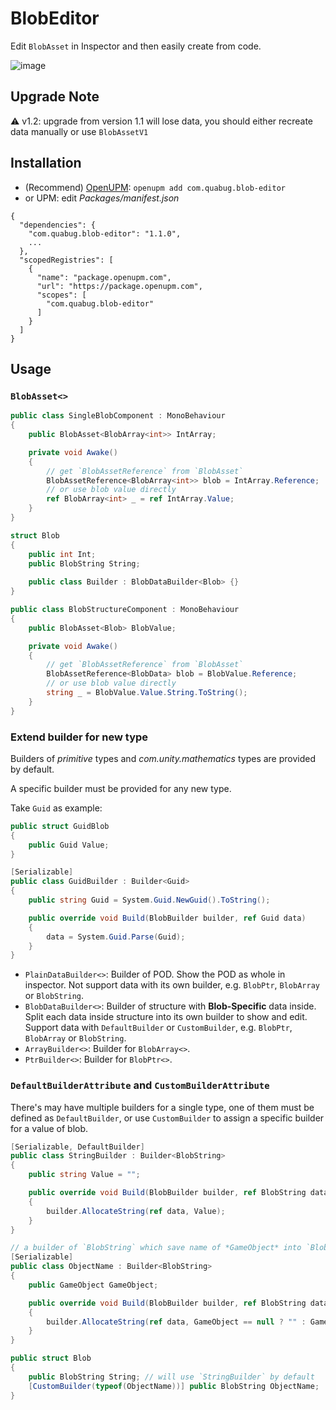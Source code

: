# BlobEditor

Edit `BlobAsset` in Inspector and then easily create from code.

![image](https://user-images.githubusercontent.com/683655/129414336-ca6523f3-a35a-4545-b8b9-c974e383372a.png)

## Upgrade Note
⚠️ v1.2: upgrade from version 1.1 will lose data, you should either recreate data manually or use `BlobAssetV1`

## Installation
- (Recommend) [OpenUPM](https://openupm.com/packages/com.quabug.blob-editor/): `openupm add com.quabug.blob-editor`
- or UPM: edit *Packages/manifest.json*
```
{
  "dependencies": {
    "com.quabug.blob-editor": "1.1.0",
    ...
  },
  "scopedRegistries": [
    {
      "name": "package.openupm.com",
      "url": "https://package.openupm.com",
      "scopes": [
        "com.quabug.blob-editor"
      ]
    }
  ]
}
```

## Usage

### `BlobAsset<>`

``` c#
public class SingleBlobComponent : MonoBehaviour
{
    public BlobAsset<BlobArray<int>> IntArray;

    private void Awake()
    {
        // get `BlobAssetReference` from `BlobAsset`
        BlobAssetReference<BlobArray<int>> blob = IntArray.Reference;
        // or use blob value directly
        ref BlobArray<int> _ = ref IntArray.Value;
    }
}
```

``` c#
struct Blob
{
    public int Int;
    public BlobString String;
    
    public class Builder : BlobDataBuilder<Blob> {}
}

public class BlobStructureComponent : MonoBehaviour
{
    public BlobAsset<Blob> BlobValue;

    private void Awake()
    {
        // get `BlobAssetReference` from `BlobAsset`
        BlobAssetReference<BlobData> blob = BlobValue.Reference;
        // or use blob value directly
        string _ = BlobValue.Value.String.ToString();
    }
}
```

### Extend builder for new type

Builders of *primitive* types and *com.unity.mathematics* types are provided by default.

A specific builder must be provided for any new type.

Take `Guid` as example:
``` c#
public struct GuidBlob
{
    public Guid Value;
}

[Serializable]
public class GuidBuilder : Builder<Guid>
{
    public string Guid = System.Guid.NewGuid().ToString();

    public override void Build(BlobBuilder builder, ref Guid data)
    {
        data = System.Guid.Parse(Guid);
    }
}
```

- `PlainDataBuilder<>`: Builder of POD. Show the POD as whole in inspector. Not support data with its own builder, e.g. `BlobPtr`, `BlobArray` or `BlobString`.
- `BlobDataBuilder<>`: Builder of structure with **Blob-Specific** data inside. Split each data inside structure into its own builder to show and edit. Support data with `DefaultBuilder` or `CustomBuilder`, e.g. `BlobPtr`, `BlobArray` or `BlobString`.
- `ArrayBuilder<>`: Builder for `BlobArray<>`.
- `PtrBuilder<>`: Builder for `BlobPtr<>`.

### `DefaultBuilderAttribute` and `CustomBuilderAttribute`
There's may have multiple builders for a single type, one of them must be defined as `DefaultBuilder`, or use `CustomBuilder` to assign a specific builder for a value of blob.
``` c#
[Serializable, DefaultBuilder]
public class StringBuilder : Builder<BlobString>
{
    public string Value = "";

    public override void Build(BlobBuilder builder, ref BlobString data)
    {
        builder.AllocateString(ref data, Value);
    }
}

// a builder of `BlobString` which save name of *GameObject* into `BlobString`
[Serializable]
public class ObjectName : Builder<BlobString>
{
    public GameObject GameObject;

    public override void Build(BlobBuilder builder, ref BlobString data)
    {
        builder.AllocateString(ref data, GameObject == null ? "" : GameObject.name);
    }
}

public struct Blob
{
    public BlobString String; // will use `StringBuilder` by default
    [CustomBuilder(typeof(ObjectName))] public BlobString ObjectName;
}
```
